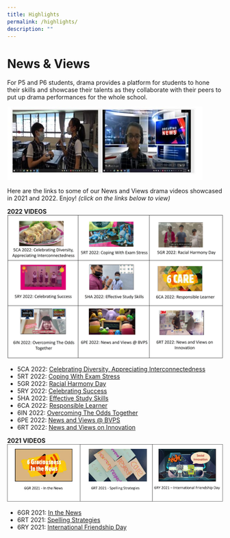 ```yaml
---
title: Highlights
permalink: /highlights/
description: ""
---
```

# **News & Views**
For P5 and P6 students, drama provides a platform for students to hone their skills and showcase their talents as they collaborate with their peers to put up drama performances for the whole school. 

![](/images/Homepage/News%20and%20Views/writeup%20image.jpg)

Here are the links to some of our News and Views drama videos showcased in 2021 and 2022. Enjoy! *(click on the links below to view)*

**2022 VIDEOS** 
![](/images/Homepage/News%20and%20Views/merged.jpg)
* 5CA 2022: [Celebrating Diversity, Appreciating Interconnectedness](https://www.youtube.com/watch?v=GUyTsQml5Ws&t=1s)
* 5RT 2022: [Coping With Exam Stress](https://www.youtube.com/watch?v=qhUZU5oJrwk&t=1s)
* 5GR 2022: [Racial Harmony Day](https://www.youtube.com/watch?v=Jf3RrSz68fw)
* 5RY 2022: [Celebrating Success](https://www.youtube.com/watch?v=NeJfcnxfrOw)
* 5HA 2022: [Effective Study Skills](https://www.youtube.com/watch?v=LnAB5296hB4&t=1s)
* 6CA 2022: [Responsible Learner](https://www.youtube.com/watch?v=KzgTMJE3N3E&t=38s)
* 6IN 2022: [Overcoming The Odds Together](https://www.youtube.com/watch?v=somex-bYzXA&t=30s)
* 6PE 2022: [News and Views @ BVPS](https://www.youtube.com/watch?v=C3ruc_OdMhw&t=1s)
* 6RT 2022: [News and Views on Innovation](https://www.youtube.com/watch?v=hO0eMlDJ0Ro&t=1s)


**2021 VIDEOS**
![](/images/Homepage/News%20and%20Views/videosgrid20211.png)

* 6GR 2021: [In the News](https://www.youtube.com/watch?v=qV48Gv10woA&t=1s)
* 6RT 2021: [Spelling Strategies](https://www.youtube.com/watch?v=K7K2BjLY_W0&t=1s)
* 6RY 2021: [International Friendship Day](https://www.youtube.com/watch?v=MYviqfPBdWs&t=102s)

